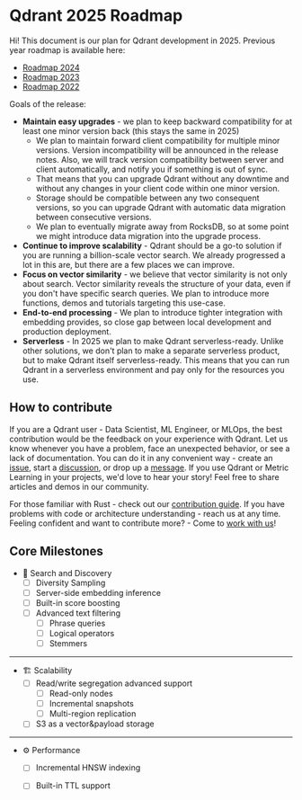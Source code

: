 # Qdrant 2025 Roadmap

Hi!
This document is our plan for Qdrant development in 2025.
Previous year roadmap is available here:

* [Roadmap 2024](roadmap-2024.md)
* [Roadmap 2023](roadmap-2023.md)
* [Roadmap 2022](roadmap-2022.md)

Goals of the release:

* **Maintain easy upgrades** - we plan to keep backward compatibility for at least one minor version back (this stays the same in 2025)
  * We plan to maintain forward client compatibility for multiple minor versions. Version incompatibility will be announced in the release notes. Also, we will track version compatibility between server and client automatically, and notify you if something is out of sync.
  * That means that you can upgrade Qdrant without any downtime and without any changes in your client code within one minor version.
  * Storage should be compatible between any two consequent versions, so you can upgrade Qdrant with automatic data migration between consecutive versions.
  * We plan to eventually migrate away from RocksDB, so at some point we might introduce data migration into the upgrade process.
* **Continue to improve scalability** - Qdrant should be a go-to solution if you are running a billion-scale vector search. We already progressed a lot in this are, but there are a few places we can improve.
* **Focus on vector similarity** - we believe that vector similarity is not only about search. Vector similarity reveals the structure of your data, even if you don't have specific search queries. We plan to introduce more functions, demos and tutorials targeting this use-case.
* **End-to-end processing** - We plan to introduce tighter integration with embedding provides, so close gap between local development and production deployment.
* **Serverless** - In 2025 we plan to make Qdrant serverless-ready. Unlike other solutions, we don't plan to make a separate serverless product, but to make Qdrant itself serverless-ready. This means that you can run Qdrant in a serverless environment and pay only for the resources you use.


## How to contribute

If you are a Qdrant user - Data Scientist, ML Engineer, or MLOps, the best contribution would be the feedback on your experience with Qdrant.
Let us know whenever you have a problem, face an unexpected behavior, or see a lack of documentation.
You can do it in any convenient way - create an [issue](https://github.com/qdrant/qdrant/issues), start a [discussion](https://github.com/qdrant/qdrant/discussions), or drop up a [message](https://discord.gg/tdtYvXjC4h).
If you use Qdrant or Metric Learning in your projects, we'd love to hear your story! Feel free to share articles and demos in our community.

For those familiar with Rust - check out our [contribution guide](../CONTRIBUTING.md).
If you have problems with code or architecture understanding - reach us at any time.
Feeling confident and want to contribute more? - Come to [work with us](https://qdrant.join.com/)!

## Core Milestones

* 🔭 Search and Discovery
  * [ ] Diversity Sampling
  * [ ] Server-side embedding inference
  * [ ] Built-in score boosting
  * [ ] Advanced text filtering
    * [ ] Phrase queries
    * [ ] Logical operators
    * [ ] Stemmers

---

* 🏗️ Scalability
  * [ ] Read/write segregation advanced support
    * [ ] Read-only nodes
    * [ ] Incremental snapshots
    * [ ] Multi-region replication
  * [ ] S3 as a vector&payload storage

---

* ⚙️ Performance
  * [ ] Incremental HNSW indexing
  * [ ] Built-in TTL support


